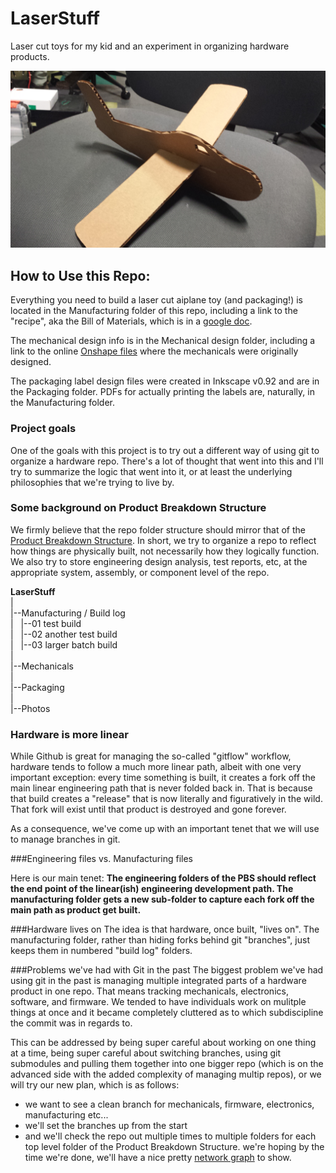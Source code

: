 # LaserStuff
Laser cut toys for my kid and an experiment in organizing hardware products.  

![Plane](/Photos/20161004_102646.jpg)

## How to Use this Repo:
Everything you need to build a laser cut aiplane toy (and packaging!) is located in the Manufacturing folder of this repo, including a link to the "recipe", aka the Bill of Materials, which is in a [google doc](https://docs.google.com/spreadsheets/d/1X3RI_gjsAwJpEgVR00CDBcl03ny8ZZEstYcms3ur_6U/edit#gid=0).  

The mechanical design info is in the Mechanical design folder, including a link to the online [Onshape files](https://cad.onshape.com/documents/5daeb2494fb381e1f3eea91b/v/51914f51fba51aaff4cbab48/e/80103d4134765a2311185416) where the mechanicals were originally designed.

The packaging label design files were created in Inkscape v0.92 and are in the Packaging folder. PDFs for actually printing the labels are, naturally, in the Manufacturing folder.


### Project goals
One of the goals with this project is to try out a different way of using git to organize a hardware repo. There's a lot of thought that went into this and I'll try to summarize the logic that went into it, or at least the underlying philosophies that we're trying to live by.

### Some background on Product Breakdown Structure  
We firmly believe that the repo folder structure should mirror that of the [Product Breakdown Structure](https://en.wikipedia.org/wiki/Product_breakdown_structure). In short, we try to organize a repo to reflect how things are physically built, not necessarily how they logically function. We also try to store engineering design analysis, test reports, etc, at the appropriate system, assembly, or component level of the repo.

**LaserStuff**  
|  
|--Manufacturing / Build log  
|&nbsp;&nbsp;&nbsp;|--01 test build  
|&nbsp;&nbsp;&nbsp;|--02 another test build  
|&nbsp;&nbsp;&nbsp;|--03 larger batch build  
|  
|--Mechanicals  
|  
|--Packaging  
|  
|--Photos  

### Hardware is more linear
While Github is great for managing the so-called "gitflow" workflow, hardware tends to follow a much more linear path, albeit with one very important exception: every time something is built, it creates a fork off the main linear engineering path that is never folded back in. That is because that build creates a "release" that is now literally and figuratively in the wild. That fork will exist until that product is destroyed and gone forever.

As a consequence, we've come up with an important tenet that we will use to manage branches in git.

###Engineering files vs. Manufacturing files

Here is our main tenet: **The engineering folders of the PBS should reflect the end point of the linear(ish) engineering development path. The manufacturing folder gets a new sub-folder to capture each fork off the main path as product get built.** 

###Hardware lives on
The idea is that hardware, once built, "lives on". The manufacturing folder, rather than hiding forks behind git "branches", just keeps them in numbered "build log" folders.

###Problems we've had with Git in the past
The biggest problem we've had using git in the past is managing multiple integrated parts of a hardware product in one repo. That means tracking mechanicals, electronics, software, and firmware. We tended to have individuals work on mulitple things at once and it became completely cluttered as to which subdiscipline the commit was in regards to. 

This can be addressed by being super careful about working on one thing at a time, being super careful about switching branches, using git submodules and pulling them together into one bigger repo (which is on the advanced side with the added complexity of managing multip repos), or we will try our new plan, which is as follows:

- we want to see a clean branch for mechanicals, firmware, electronics, manufacturing etc...  
- we'll set the branches up from the start  
- and we'll check the repo out multiple times to multiple folders for each top level folder of the Product Breakdown Structure. we're hoping by the time we're done, we'll have a nice pretty [network graph](https://github.com/awkwardengineer/LaserStuff/network) to show.  
